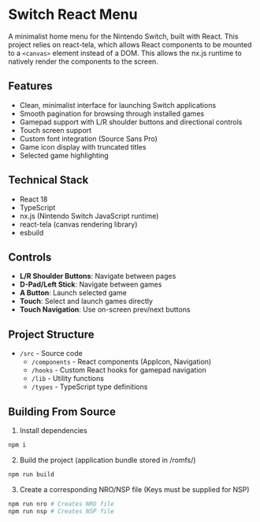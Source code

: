 # Switch React Menu

A minimalist home menu for the Nintendo Switch, built with React. This project relies on react-tela, which allows React components to be mounted to a `<canvas>` element instead of a DOM. This allows the nx.js runtime to natively render the components to the screen.

## Features

- Clean, minimalist interface for launching Switch applications
- Smooth pagination for browsing through installed games
- Gamepad support with L/R shoulder buttons and directional controls
- Touch screen support
- Custom font integration (Source Sans Pro)
- Game icon display with truncated titles
- Selected game highlighting

## Technical Stack

- React 18
- TypeScript
- nx.js (Nintendo Switch JavaScript runtime)
- react-tela (canvas rendering library)
- esbuild

## Controls

- **L/R Shoulder Buttons**: Navigate between pages
- **D-Pad/Left Stick**: Navigate between games
- **A Button**: Launch selected game
- **Touch**: Select and launch games directly
- **Touch Navigation**: Use on-screen prev/next buttons

## Project Structure

- `/src` - Source code
  - `/components` - React components (AppIcon, Navigation)
  - `/hooks` - Custom React hooks for gamepad navigation
  - `/lib` - Utility functions
  - `/types` - TypeScript type definitions

## Building From Source

1. Install dependencies

```bash
npm i
```

2. Build the project (application bundle stored in /romfs/)

```bash
npm run build
```

3. Create a corresponding NRO/NSP file (Keys must be supplied for NSP)

```bash
npm run nro # Creates NRO file
npm run nsp # Creates NSP file
```
